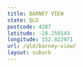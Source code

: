 ```yaml
---
title: BARNEY VIEW
state: QLD
postcode: 4287
latitude: -28.259143
longitude: 152.822971
url: /qld/barney-view/
layout: suburb
---
```

